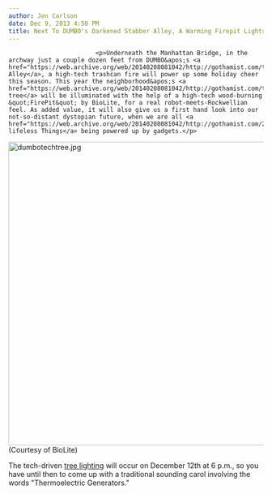 ```yaml
---
author: Jen Carlson
date: Dec 9, 2013 4:50 PM
title: Next To DUMBO's Darkened Stabber Alley, A Warming Firepit Lights A Tree
---
```



                            
                            
                            
                            <p>Underneath the Manhattan Bridge, in the archway just a couple dozen feet from DUMBO&apos;s <a href="https://web.archive.org/web/20140208081042/http://gothamist.com/tags/stabberalley">Stabber Alley</a>, a high-tech trashcan fire will power up some holiday cheer this season. This year the neighborhood&apos;s <a href="https://web.archive.org/web/20140208081042/http://gothamist.com/tags/deadtree">slain tree</a> will be illuminated with the help of a high-tech wood-burning &quot;FirePit&quot; by BioLite, for a real robot-meets-Rockwellian feel. As added value, it will also give us a first hand look into our not-so-distant dystopian future, when we are all <a href="https://web.archive.org/web/20140208081042/http://gothamist.com/2013/11/07/execution_date_set_for_local_tree.php">dead, lifeless Things</a> being powered up by gadgets.</p>

<p><span class="mt-enclosure mt-enclosure-image" style="display: inline;"> <img alt="dumbotechtree.jpg" src="https://web.archive.org/web/20140208081042im_/http://gothamist.com/attachments/arts_jen/dumbotechtree.jpg" width="640" height="599" class="image-none"> </span><br>
<span class="photo_caption">(Courtesy of BioLite)</span></p>

<p>The tech-driven <a href="https://web.archive.org/web/20140208081042/http://www.biolitestove.com/news-press/news-events/events/come-visit-the-dumbo-firepit.html?utm_source=FirePit+Invite+-+Biolite+Additions&amp;utm_campaign=7b6ab4c270-Tree_Lighting_Invite12_4_2013&amp;utm_medium=email&amp;utm_term=0_9368df34bf-7b6ab4c270-324514525">tree lighting</a> will occur on December 12th at 6 p.m., so you have until then to come up with a traditional sounding carol involving the words &quot;Thermoelectric Generators.&quot;</p>
                            
                            
                            